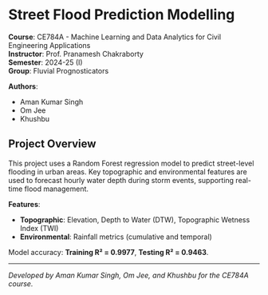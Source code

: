 # Street Flood Prediction Modelling

**Course**: CE784A - Machine Learning and Data Analytics for Civil Engineering Applications  
**Instructor**: Prof. Pranamesh Chakraborty  
**Semester**: 2024-25 (I)  
**Group**: Fluvial Prognosticators  

**Authors**:  
- Aman Kumar Singh  
- Om Jee  
- Khushbu  

## Project Overview

This project uses a Random Forest regression model to predict street-level flooding in urban areas. Key topographic and environmental features are used to forecast hourly water depth during storm events, supporting real-time flood management.

**Features**:
- **Topographic**: Elevation, Depth to Water (DTW), Topographic Wetness Index (TWI)
- **Environmental**: Rainfall metrics (cumulative and temporal)

Model accuracy: **Training R² = 0.9977**, **Testing R² = 0.9463**.

---

*Developed by Aman Kumar Singh, Om Jee, and Khushbu for the CE784A course.*
